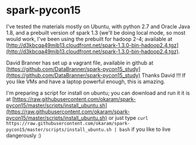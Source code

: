 # spark-pycon15

I've tested the materials mostly on Ubuntu, with python 2.7 and Oracle Java 1.8, and a prebuilt version of spark 1.3 (we'll be doing local mode, so most would work, I've been using the prebuilt for hadoop 2-4; available at [http://d3kbcqa49mib13.cloudfront.net/spark-1.3.0-bin-hadoop2.4.tgz](http://d3kbcqa49mib13.cloudfront.net/spark-1.3.0-bin-hadoop2.4.tgz).

David Branner has set up a vagrant file, available in github at [https://github.com/DataBranner/spark-pycon15_study](https://github.com/DataBranner/spark-pycon15_study) Thanks David !!! If you like VMs and have a laptop powerful enough, this is amazing.

I'm preparing a script for install on ubuntu; you can download and run it it is at  [https://raw.githubusercontent.com/okaram/spark-pycon15/master/scripts/install_ubuntu.sh](https://raw.githubusercontent.com/okaram/spark-pycon15/master/scripts/install_ubuntu.sh) or just type
`curl https://raw.githubusercontent.com/okaram/spark-pycon15/master/scripts/install_ubuntu.sh | bash`
if you like to live dangerously :)
